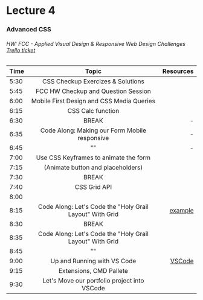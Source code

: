 # Lecture 4
### Advanced CSS
###### HW: FCC - Applied Visual Design & Responsive Web Design Challenges [Trello ticket](https://trello.com/b/kP8TwrOh/mcc-frontend-academy)


| Time     |       Topic                            | Resources   |
| ---------|:-------------:                         | -----:      |
| 5:30     | CSS Checkup Exercizes & Solutions |             |
| 5:45     | FCC HW Checkup and Question Session    |             |
| 6:00     |  Mobile First Design and CSS Media Queries|             |
| 6:15     |  CSS Calc function                     |             |
| 6:30     | BREAK                                  |    -        |
| 6:35     | Code Along: Making our Form Mobile responsive  |    -        |
| 6:45     |          ""                              |    -        |
| 7:00     | Use CSS Keyframes to animate the form  |             |
| 7:15     |    (Animate button and placeholders)   |             |
| 7:30     | BREAK                                  |             |
| 7:40     |  CSS Grid API                          |             |
| 8:00     |                                        |             |
| 8:15     | Code Along: Let's Code the "Holy Grail Layout" With Grid |   [example](https://codepen.io/vmasto_1470672674/pen/YEVPdm)          |
| 8:30     | BREAK                                  |             |
| 8:35     | Code Along: Let's Code the "Holy Grail Layout" With Grid                                       |             |
| 8:45     |    ""                                    |             |
| 9:00     | Up and Running with VS Code              | [VSCode](https://code.visualstudio.com/download) |
| 9:15     | Extensions, CMD Pallete                  |             |
| 9:30     | Let's Move our portfolio project into VSCode                                 |             |